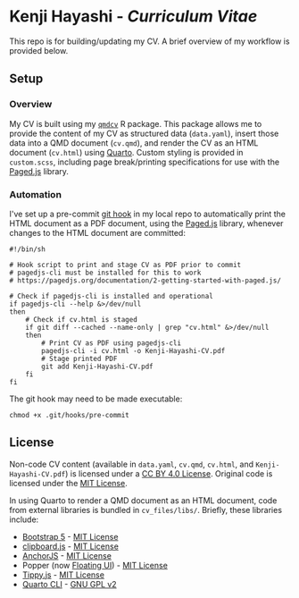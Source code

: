 # Kenji Hayashi - *Curriculum Vitae*

This repo is for building/updating my CV. A brief overview of my workflow is provided below.

## Setup

### Overview

My CV is built using my [`qmdcv`](https://github.com/kthayashi/qmdcv) R package. This package allows me to provide the content of my CV as structured data (`data.yaml`), insert those data into a QMD document (`cv.qmd`), and render the CV as an HTML document (`cv.html`) using [Quarto](https://quarto.org/). Custom styling is provided in `custom.scss`, including page break/printing specifications for use with the [Paged.js](https://pagedjs.org/) library.

### Automation

I've set up a pre-commit [git hook](https://git-scm.com/docs/githooks) in my local repo to automatically print the HTML document as a PDF document, using the [Paged.js](https://pagedjs.org/) library, whenever changes to the HTML document are committed:

```
#!/bin/sh

# Hook script to print and stage CV as PDF prior to commit
# pagedjs-cli must be installed for this to work
# https://pagedjs.org/documentation/2-getting-started-with-paged.js/

# Check if pagedjs-cli is installed and operational
if pagedjs-cli --help &>/dev/null
then
    # Check if cv.html is staged
    if git diff --cached --name-only | grep "cv.html" &>/dev/null
    then
        # Print CV as PDF using pagedjs-cli
        pagedjs-cli -i cv.html -o Kenji-Hayashi-CV.pdf
        # Stage printed PDF
        git add Kenji-Hayashi-CV.pdf
    fi
fi
```

The git hook may need to be made executable:

```
chmod +x .git/hooks/pre-commit
```

## License

Non-code CV content (available in `data.yaml`, `cv.qmd`, `cv.html`, and `Kenji-Hayashi-CV.pdf`) is licensed under a [CC BY 4.0 License](https://github.com/kthayashi/cv/blob/main/LICENSE). Original code is licensed under the [MIT License](https://github.com/kthayashi/cv/blob/main/LICENSE-CODE).

In using Quarto to render a QMD document as an HTML document, code from external libraries is bundled in `cv_files/libs/`. Briefly, these libraries include:

- [Bootstrap 5](https://github.com/twbs/bootstrap) - [MIT License](https://github.com/twbs/bootstrap/blob/main/LICENSE)
- [clipboard.js](https://github.com/zenorocha/clipboard.js) - [MIT License](https://github.com/zenorocha/clipboard.js/blob/master/LICENSE)
- [AnchorJS](https://github.com/bryanbraun/anchorjs) - [MIT License](https://github.com/bryanbraun/anchorjs/blob/main/LICENSE)
- Popper (now [Floating UI](https://github.com/floating-ui/floating-ui)) - [MIT License](https://github.com/floating-ui/floating-ui/blob/master/LICENSE)
- [Tippy.js](https://github.com/atomiks/tippyjs) - [MIT License](https://github.com/atomiks/tippyjs/blob/master/LICENSE)
- [Quarto CLI](https://github.com/quarto-dev/quarto-cli) - [GNU GPL v2](https://github.com/quarto-dev/quarto-cli/blob/main/COPYRIGHT)
